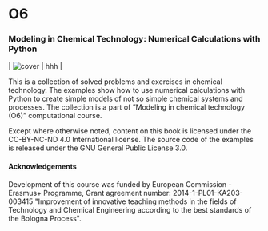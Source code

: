 # O6
### Modeling in Chemical Technology: Numerical Calculations with Python

| ![cover][cover] | hhh |

This is a collection of solved problems and exercises in chemical technology. The examples show how to use
numerical calculations with Python to create simple models of not so simple chemical systems and processes.
The collection is a part of ”Modeling in chemical technology (O6)” computational course.

Except where otherwise noted, content on this book is licensed under the CC-BY-NC-ND 4.0 International license. 
The source code of the examples is released under the GNU General Public License 3.0.


#### Acknowledgements
Development of this course was funded by European Commission - Erasmus+ Programme, Grant agreement
number: 2014-1-PL01-KA203-003415 "Improvement of innovative teaching methods in the fields of Technology
and Chemical Engineering according to the best standards of the Bologna Process".

[cover]: https://github.com/sbednarz/O6/raw/master/cover.png "Cover page"

